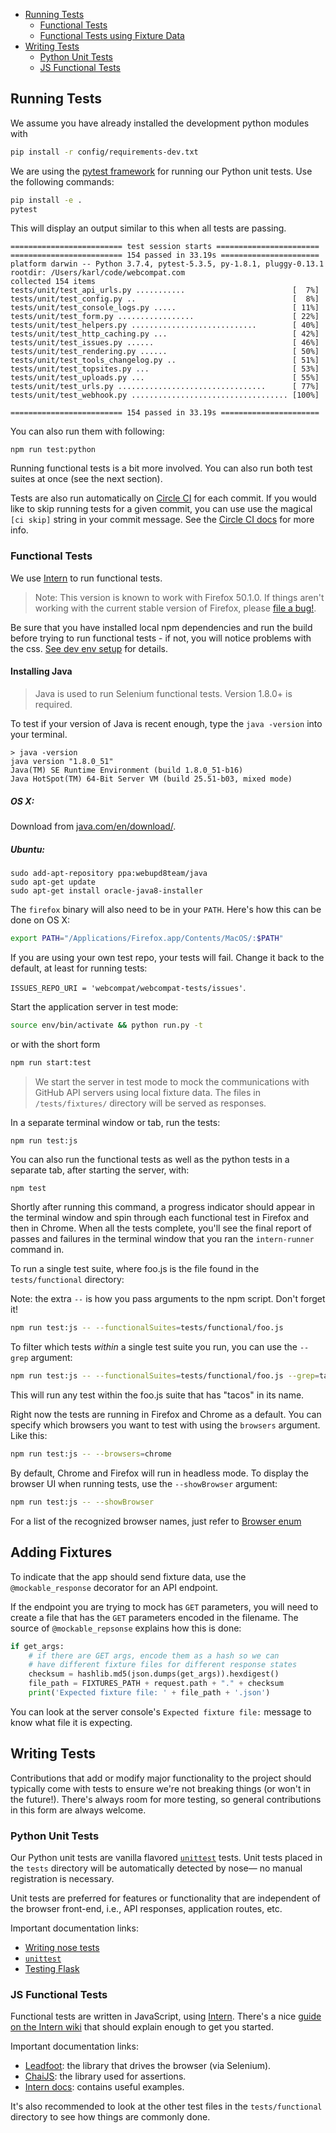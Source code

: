 * [Running Tests](#running-tests)
  * [Functional Tests](#functional-tests)
  * [Functional Tests using Fixture Data](#functional-tests-using-fixture-data)
* [Writing Tests](#writing-tests)
  * [Python Unit Tests](#python-unit-tests)
  * [JS Functional Tests](#js-functional-tests)

## Running Tests

We assume you have already installed the development python modules with

```bash
pip install -r config/requirements-dev.txt
```

We are using the [pytest framework](https://docs.pytest.org/en/latest/) for running our Python unit tests. Use the following commands:

```bash
pip install -e .
pytest
```

This will display an output similar to this when all tests are passing.

```
========================= test session starts =======================
========================= 154 passed in 33.19s ======================
platform darwin -- Python 3.7.4, pytest-5.3.5, py-1.8.1, pluggy-0.13.1
rootdir: /Users/karl/code/webcompat.com
collected 154 items
tests/unit/test_api_urls.py ...........                        [  7%]
tests/unit/test_config.py ..                                   [  8%]
tests/unit/test_console_logs.py .....                          [ 11%]
tests/unit/test_form.py .................                      [ 22%]
tests/unit/test_helpers.py ............................        [ 40%]
tests/unit/test_http_caching.py ...                            [ 42%]
tests/unit/test_issues.py ......                               [ 46%]
tests/unit/test_rendering.py ......                            [ 50%]
tests/unit/test_tools_changelog.py ..                          [ 51%]
tests/unit/test_topsites.py ...                                [ 53%]
tests/unit/test_uploads.py ...                                 [ 55%]
tests/unit/test_urls.py .................................      [ 77%]
tests/unit/test_webhook.py ................................... [100%]

========================= 154 passed in 33.19s ======================
```



You can also run them with following:

```
npm run test:python
```

Running functional tests is a bit more involved. You can also run both test suites at once (see the next section).

Tests are also run automatically on [Circle CI](https://circleci.com/gh/webcompat/webcompat.com) for each commit. If you would like to skip running tests for a given commit, you can use use the magical `[ci skip]` string in your commit message. See the [Circle CI docs](https://circleci.com/docs/2.0/skip-build/) for more info.

### Functional Tests

We use [Intern](http://theintern.io/) to run functional tests.

> Note: This version is known to work with Firefox 50.1.0. If things aren't working with the current stable version of Firefox, please [file a bug!](https://github.com/webcompat/webcompat.com/issues/new).

Be sure that you have installed local npm dependencies and run the build before trying to run functional tests - if not, you will notice problems with the css. [See dev env setup](https://github.com/webcompat/webcompat.com/blob/master/docs/dev-env-setup.md) for details.


#### Installing Java

> Java is used to run Selenium functional tests. Version 1.8.0+ is required.

To test if your version of Java is recent enough, type the `java -version` into your terminal.

```
> java -version
java version "1.8.0_51"
Java(TM) SE Runtime Environment (build 1.8.0_51-b16)
Java HotSpot(TM) 64-Bit Server VM (build 25.51-b03, mixed mode)
```

##### OS X:

Download from [java.com/en/download/](https://www.java.com/en/download/).

##### Ubuntu:

```
sudo add-apt-repository ppa:webupd8team/java
sudo apt-get update
sudo apt-get install oracle-java8-installer
```

The `firefox` binary will also need to be in your `PATH`. Here's how this can be done on OS X:

```bash
export PATH="/Applications/Firefox.app/Contents/MacOS/:$PATH"
```

If you are using your own test repo, your tests will fail. Change it back to the default, at least for running tests:

`ISSUES_REPO_URI = 'webcompat/webcompat-tests/issues'`.

Start the application server in test mode:

```bash
source env/bin/activate && python run.py -t
```

or with the short form

```bash
npm run start:test
```

> We start the server in test mode to mock the communications with GitHub API servers using local fixture data. The files in `/tests/fixtures/` directory will be served as responses.

In a separate terminal window or tab, run the tests:

```bash
npm run test:js
```

You can also run the functional tests as well as the python tests in a separate tab, after starting the server, with:

```
npm test
```

Shortly after running this command, a progress indicator should appear in the terminal window and spin through each functional test in Firefox and then in Chrome. When all the tests complete, you'll see the final report of passes and failures in the terminal window that you ran the `intern-runner` command in.

To run a single test suite, where foo.js is the file found in the `tests/functional` directory:

Note: the extra `--` is how you pass arguments to the npm script. Don't forget it!

```bash
npm run test:js -- --functionalSuites=tests/functional/foo.js
```

To filter which tests *within* a single test suite you run, you can use the `--grep` argument:

```bash
npm run test:js -- --functionalSuites=tests/functional/foo.js --grep=tacos
```

This will run any test within the foo.js suite that has "tacos" in its name.

Right now the tests are running in Firefox and Chrome as a default. You can specify which browsers you want to test with using the `browsers` argument. Like this:

```bash
npm run test:js -- --browsers=chrome
```

By default, Chrome and Firefox will run in headless mode. To display the browser UI when running tests, use the `--showBrowser` argument:

```bash
npm run test:js -- --showBrowser
```

For a list of the recognized browser names, just refer to [Browser enum](http://seleniumhq.github.io/selenium/docs/api/javascript/module/selenium-webdriver/index_exports_Browser.html)

## Adding Fixtures

To indicate that the app should send fixture data, use the `@mockable_response` decorator for an API endpoint.

If the endpoint you are trying to mock has `GET` parameters, you will need to create a file that has the `GET` parameters encoded in the filename. The source of `@mockable_repsonse` explains how this is done:

```python
if get_args:
    # if there are GET args, encode them as a hash so we can
    # have different fixture files for different response states
    checksum = hashlib.md5(json.dumps(get_args)).hexdigest()
    file_path = FIXTURES_PATH + request.path + "." + checksum
    print('Expected fixture file: ' + file_path + '.json')
```

You can look at the server console's `Expected fixture file:` message to know what file it is expecting.

## Writing Tests

Contributions that add or modify major functionality to the project should typically come with tests to ensure we're not breaking things (or won't in the future!). There's always room for more testing, so general contributions in this form are always welcome.

### Python Unit Tests

Our Python unit tests are vanilla flavored [`unittest`](https://docs.python.org/2/library/unittest.html) tests. Unit tests placed in the `tests` directory will be automatically detected by nose&mdash; no manual registration is necessary.

Unit tests are preferred for features or functionality that are independent of the browser front-end, i.e., API responses, application routes, etc.

Important documentation links:
* [Writing nose tests](https://nose.readthedocs.org/en/latest/writing_tests.html)
* [`unittest`](https://docs.python.org/2/library/unittest.html)
* [Testing Flask](http://flask.pocoo.org/docs/1.0/testing/)

### JS Functional Tests

Functional tests are written in JavaScript, using [Intern](http://theintern.io/). There's a nice [guide on the Intern wiki](https://theintern.io/docs.html#Intern/4/docs/docs%2Fwriting_tests.md/functional-tests) that should explain enough to get you started.

Important documentation links:
* [Leadfoot](https://theintern.github.io/leadfoot/): the library that drives the browser (via Selenium).
* [ChaiJS](http://chaijs.com/api/assert/): the library used for assertions.
* [Intern docs](https://theintern.io/docs.html#Intern/4/docs/README.md): contains useful examples.

It's also recommended to look at the other test files in the `tests/functional` directory to see how things are commonly done.
